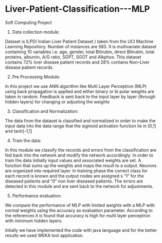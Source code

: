 # Liver-Patient-Classification---MLP
Soft Computing Project
1. Data collection module:

Dataset is ILPD( Indian Liver Patient Dataset ) taken from the UCI Machine Learning Repository. Number of instances are 583. It is multivariate dataset containing 10 variables i.e. age, gender, total Bilirubin, direct Bilirubin, total proteins, albumin, A/G ratio, SGPT, SGOT and Alkphos. This dataset contains 72% liver disease patient records and 28% contains Non-Liver disease patient records.

2. Pre Processing Module:

In this project we use ANN algorithm like Multi Layer Perceptron (MLP) using back propagation is applied and either binary or bi polar weights are taken in random. Feedback is sent back to the input layer by layer (through hidden layers) for changing or adjusting the weights

3. Classification and Normalization:

The data from the dataset is classified and normalized in order to make the input data into the data range that the sigmoid activation function lie in [0,1] and tanh[-1,1]

4. Train the data:

In this module we classify the records and errors from the classification are fed back into the network and modify the network accordingly. 
In order to train the data
Initially input values and associated weights are set.
A function that sums up the weights and maps the result to a output.
Neurons are organized into required layer.
In training phase the correct class for each record is known and the output nodes are assigned s “1” for the diseased patients and “0” non liver diseased patients. The errors are detected in this module and are sent back to the network for adjustments.

5. Performance evaluation:

We compare the performance of MLP with limited weights with a MLP with normal weights using the accuracy as evaluation parameter. According to the references it is found that accuracy is high for multi layer perceptron with minimum hidden layers.

Intially we have implemented the code with java language and for the better results we used WEKA tool application.
